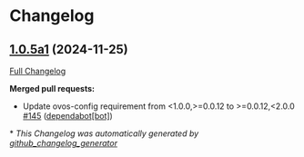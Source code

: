 # Changelog

## [1.0.5a1](https://github.com/OpenVoiceOS/ovos-bus-client/tree/1.0.5a1) (2024-11-25)

[Full Changelog](https://github.com/OpenVoiceOS/ovos-bus-client/compare/1.0.4...1.0.5a1)

**Merged pull requests:**

- Update ovos-config requirement from \<1.0.0,\>=0.0.12 to \>=0.0.12,\<2.0.0 [\#145](https://github.com/OpenVoiceOS/ovos-bus-client/pull/145) ([dependabot[bot]](https://github.com/apps/dependabot))



\* *This Changelog was automatically generated by [github_changelog_generator](https://github.com/github-changelog-generator/github-changelog-generator)*

